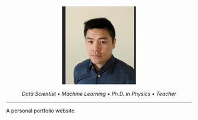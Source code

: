 <div align="center">
  <br>
  <img src="/images/headshot_lowres.png" alt="headshot" width="200"/>
  <br>  
  <p align="center">
    <i>Data Scientist</i> • <i>Machine Learning</i> • <i>Ph.D. in Physics</i> • <i>Teacher</i>
  </p>
</div>

---
A personal portfolio website.

